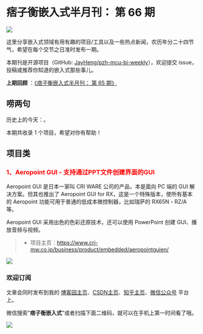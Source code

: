 # 痞子衡嵌入式半月刊： 第 66 期

![](http://henjay724.com/image/cnblogs/pzh_mcu_bi_weekly.PNG)

这里分享嵌入式领域有用有趣的项目/工具以及一些热点新闻，农历年分二十四节气，希望在每个交节之日准时发布一期。

本期刊是开源项目（GitHub: [JayHeng/pzh-mcu-bi-weekly](https://github.com/JayHeng/pzh-mcu-bi-weekly)），欢迎提交 issue，投稿或推荐你知道的嵌入式那些事儿。

**上期回顾** ：[《痞子衡嵌入式半月刊： 第 65 期》](https://www.cnblogs.com/henjay724/p/16819509.html)

## 唠两句

历史上的今天：。

本期共收录 1 个项目，希望对你有帮助！

## 项目类

### <font color="red">1、Aeropoint GUI - 支持通过PPT文件创建界面的GUI</font>

Aeropoint GUI 是日本一家叫 CRI WARE 公司的产品，本是面向 PC 端的 GUI 解决方案。但其也推出了 Aeropoint GUI for RX，这是一个特殊版本，使所有基本的 Aeropoint 功能可用于普通的低成本微控制器，比如瑞萨的 RX65N・RZ/A 等。  

Aeropoint GUI 采用出色的色彩还原技术，还可以使用 PowerPoint 创建 GUI、播放音频与视频。

> * 项目主页：https://www.cri-mw.co.jp/business/product/embedded/aeropointguien/

![](http://henjay724.com/image/biweekly20221106/AeropointGUI.PNG)


### 欢迎订阅

文章会同时发布到我的 [博客园主页](https://www.cnblogs.com/henjay724/)、[CSDN主页](https://blog.csdn.net/henjay724)、[知乎主页](https://www.zhihu.com/people/henjay724)、[微信公众号](http://weixin.sogou.com/weixin?type=1&query=痞子衡嵌入式) 平台上。

微信搜索"__痞子衡嵌入式__"或者扫描下面二维码，就可以在手机上第一时间看了哦。

![](http://henjay724.com/image/github/pzhMcu_qrcode_258x258.jpg)

